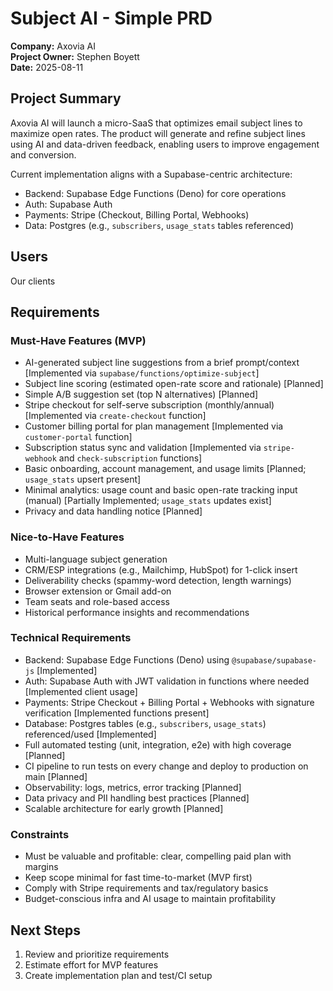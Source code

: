 # Subject AI - Simple PRD

**Company:** Axovia AI  
**Project Owner:** Stephen Boyett  
**Date:** 2025-08-11

## Project Summary
Axovia AI will launch a micro-SaaS that optimizes email subject lines to maximize open rates. The product will generate and refine subject lines using AI and data-driven feedback, enabling users to improve engagement and conversion.

Current implementation aligns with a Supabase-centric architecture:
- Backend: Supabase Edge Functions (Deno) for core operations
- Auth: Supabase Auth
- Payments: Stripe (Checkout, Billing Portal, Webhooks)
- Data: Postgres (e.g., `subscribers`, `usage_stats` tables referenced)

## Users
Our clients

## Requirements

### Must-Have Features (MVP)
- AI-generated subject line suggestions from a brief prompt/context [Implemented via `supabase/functions/optimize-subject`]
- Subject line scoring (estimated open-rate score and rationale) [Planned]
- Simple A/B suggestion set (top N alternatives) [Planned]
- Stripe checkout for self-serve subscription (monthly/annual) [Implemented via `create-checkout` function]
- Customer billing portal for plan management [Implemented via `customer-portal` function]
- Subscription status sync and validation [Implemented via `stripe-webhook` and `check-subscription` functions]
- Basic onboarding, account management, and usage limits [Planned; `usage_stats` upsert present]
- Minimal analytics: usage count and basic open-rate tracking input (manual) [Partially Implemented; `usage_stats` updates exist]
- Privacy and data handling notice [Planned]

### Nice-to-Have Features
- Multi-language subject generation
- CRM/ESP integrations (e.g., Mailchimp, HubSpot) for 1-click insert
- Deliverability checks (spammy-word detection, length warnings)
- Browser extension or Gmail add-on
- Team seats and role-based access
- Historical performance insights and recommendations

### Technical Requirements
- Backend: Supabase Edge Functions (Deno) using `@supabase/supabase-js` [Implemented]
- Auth: Supabase Auth with JWT validation in functions where needed [Implemented client usage]
- Payments: Stripe Checkout + Billing Portal + Webhooks with signature verification [Implemented functions present]
- Database: Postgres tables (e.g., `subscribers`, `usage_stats`) referenced/used [Implemented]
- Full automated testing (unit, integration, e2e) with high coverage [Planned]
- CI pipeline to run tests on every change and deploy to production on main [Planned]
- Observability: logs, metrics, error tracking [Planned]
- Data privacy and PII handling best practices [Planned]
- Scalable architecture for early growth [Planned]

### Constraints
- Must be valuable and profitable: clear, compelling paid plan with margins
- Keep scope minimal for fast time-to-market (MVP first)
- Comply with Stripe requirements and tax/regulatory basics
- Budget-conscious infra and AI usage to maintain profitability

## Next Steps
1. Review and prioritize requirements
2. Estimate effort for MVP features
3. Create implementation plan and test/CI setup
